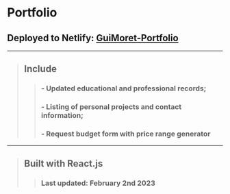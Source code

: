 # Portfolio

##  Deployed to Netlify: [GuiMoret-Portfolio]()
---
> ## Include
>>### - Updated educational and professional records;
>>### - Listing of personal projects and contact information;
>>### - Request budget form with price range generator
---
> ## Built with **React.js**
>> ### Last updated: February 2nd 2023
